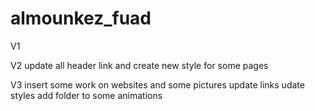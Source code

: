 # almounkez_fuad
V1

V2
update all header link and create new style for some pages 

V3
insert some work on websites and some pictures
update links 
udate styles 
add folder to some animations 


